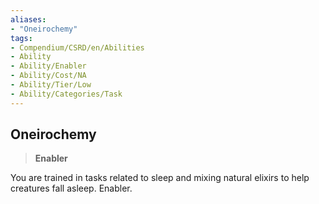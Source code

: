 ```yaml
---
aliases:
- "Oneirochemy"
tags:
- Compendium/CSRD/en/Abilities
- Ability
- Ability/Enabler
- Ability/Cost/NA
- Ability/Tier/Low
- Ability/Categories/Task
---
```


  
## Oneirochemy  
>**Enabler**
  
You are trained in tasks related to sleep and mixing natural elixirs to help creatures fall asleep. Enabler.